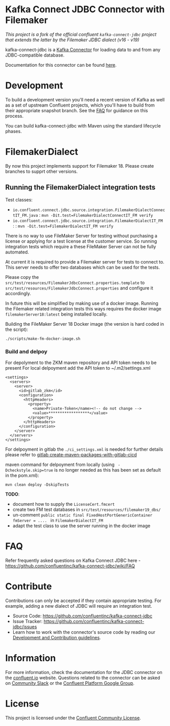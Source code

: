 # Kafka Connect JDBC Connector with Filemaker

*This project is a fork of the official confluent `kafka-connect-jdbc` project that extends the latter by the Filemaker JDBC dialect (v16 - v19)*

kafka-connect-jdbc is a [Kafka Connector](http://kafka.apache.org/documentation.html#connect)
for loading data to and from any JDBC-compatible database.

Documentation for this connector can be found [here](http://docs.confluent.io/current/connect/connect-jdbc/docs/index.html).

# Development

To build a development version you'll need a recent version of Kafka as well as a set of upstream Confluent projects, which you'll have to build from their appropriate snapshot branch. See the [FAQ](https://github.com/confluentinc/kafka-connect-jdbc/wiki/FAQ)
for guidance on this process.

You can build kafka-connect-jdbc with Maven using the standard lifecycle phases.

# FilemakerDialect

By now this project implements support for Filemaker 18. Please create branches to supprt other versions. 

## Running the FilemakerDialect integration tests

Test classes: 

* `io.confluent.connect.jdbc.source.integration.FilemakerDialectConnectIT_FM.java` : `mvn -Dit.test=FilemakerDialectConnectIT_FM verify`
* `io.confluent.connect.jdbc.source.integration.FilemakerDialectIT_FM` :  : `mvn -Dit.test=FilemakerDialectIT_FM verify `

There is no way to use FileMaker Server for testing without purchasing a license or applying for a 
test license at the customer service. So running integration tests which require a these FileMaker Server 
can not be fully automated.

At current it is required to provide a Filemaker server for tests to connect to. 
This server needs to offer two databases which can be used for the tests.   

Please copy the `src/test/resources/FilemakerJdbcConnect.properties.template` to `src/test/resources/FilemakerJdbcConnect.properties` 
and configure it accordingly.

In future this will be simplified by making use of a docker image. Running the Filemaker related integration tests this ways requires the docker image `filemakerServer18:latest` being installed locally.

Building the FileMaker Server 18 Docker image (the version is hard coded in the script):

~~~
./scripts/make-fm-docker-image.sh
~~~

### Build and delpoy

For depolyment to the ZKM maven repository and API token needs to be present 
For local delpoyment add the API token to ~/.m2/settings.xml

~~~
<settings>
  <servers>
    <server>
      <id>gitlab_zkm</id>
      <configuration>
        <httpHeaders>
          <property>
            <name>Private-Token</name><!-- do not change -->
            <value>******************</value>
          </property>
        </httpHeaders>
      </configuration>
    </server>
  </servers>
</settings>
~~~

For delpoyment in gitlab the `./ci_settings.xml` is needed for further details please refer to [gitlab create-maven-packages-with-gitlab-cicd](https://docs.gitlab.com/ee/user/packages/maven_repository/index.html#create-maven-packages-with-gitlab-cicd)

maven command for delpoyment from locally (using ` -Dcheckstyle.skip=true` is no longer needed as this has been set as default in the pom.xml):

~~~
mvn clean deploy -DskipTests
~~~

**TODO**: 

* document how to supply the `LicenseCert.fmcert`
* create two FM test databases in `src/test/resources/filemaker19_dbs/`
* un-comment `public static final FixedHostPortGenericContainer fmServer = .... ` in `FilemakerDialectIT_FM`
* adapt the test class to use the server running in the docker image

# FAQ

Refer frequently asked questions on Kafka Connect JDBC here -
https://github.com/confluentinc/kafka-connect-jdbc/wiki/FAQ

# Contribute

Contributions can only be accepted if they contain appropriate testing. For example, adding a new dialect of JDBC will require an integration test.

- Source Code: https://github.com/confluentinc/kafka-connect-jdbc
- Issue Tracker: https://github.com/confluentinc/kafka-connect-jdbc/issues
- Learn how to work with the connector's source code by reading our [Development and Contribution guidelines](CONTRIBUTING.md).

# Information

For more information, check the documentation for the JDBC connector on the [confluent.io](https://docs.confluent.io/current/connect/kafka-connect-jdbc/index.html) website. Questions related to the connector can be asked on [Community Slack](https://launchpass.com/confluentcommunity) or the [Confluent Platform Google Group](https://groups.google.com/forum/#!topic/confluent-platform/).

# License

This project is licensed under the [Confluent Community License](LICENSE).

